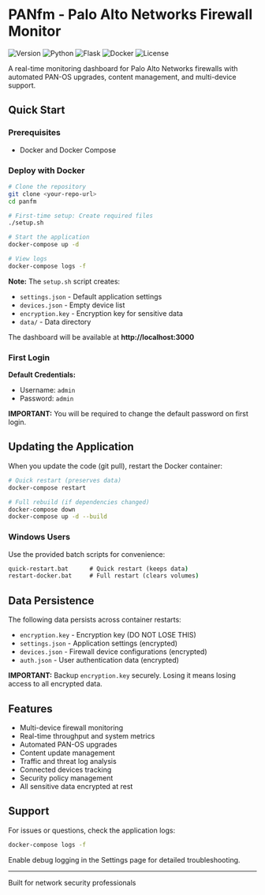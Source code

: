 # PANfm - Palo Alto Networks Firewall Monitor

![Version](https://img.shields.io/badge/Version-1.5.0-brightgreen?style=for-the-badge)
![Python](https://img.shields.io/badge/Python-3.9+-blue?style=for-the-badge&logo=python&logoColor=white)
![Flask](https://img.shields.io/badge/Flask-Web_Framework-black?style=for-the-badge&logo=flask&logoColor=white)
![Docker](https://img.shields.io/badge/Docker-Ready-2496ED?style=for-the-badge&logo=docker&logoColor=white)
![License](https://img.shields.io/badge/License-MIT-yellow?style=for-the-badge)

A real-time monitoring dashboard for Palo Alto Networks firewalls with automated PAN-OS upgrades, content management, and multi-device support.

## Quick Start

### Prerequisites
- Docker and Docker Compose

### Deploy with Docker

```bash
# Clone the repository
git clone <your-repo-url>
cd panfm

# First-time setup: Create required files
./setup.sh

# Start the application
docker-compose up -d

# View logs
docker-compose logs -f
```

**Note:** The `setup.sh` script creates:
- `settings.json` - Default application settings
- `devices.json` - Empty device list
- `encryption.key` - Encryption key for sensitive data
- `data/` - Data directory

The dashboard will be available at **http://localhost:3000**

### First Login

**Default Credentials:**
- Username: `admin`
- Password: `admin`

**IMPORTANT:** You will be required to change the default password on first login.

## Updating the Application

When you update the code (git pull), restart the Docker container:

```bash
# Quick restart (preserves data)
docker-compose restart

# Full rebuild (if dependencies changed)
docker-compose down
docker-compose up -d --build
```

### Windows Users

Use the provided batch scripts for convenience:

```cmd
quick-restart.bat      # Quick restart (keeps data)
restart-docker.bat     # Full restart (clears volumes)
```

## Data Persistence

The following data persists across container restarts:
- `encryption.key` - Encryption key (DO NOT LOSE THIS)
- `settings.json` - Application settings (encrypted)
- `devices.json` - Firewall device configurations (encrypted)
- `auth.json` - User authentication data (encrypted)

**IMPORTANT:** Backup `encryption.key` securely. Losing it means losing access to all encrypted data.

## Features

- Multi-device firewall monitoring
- Real-time throughput and system metrics
- Automated PAN-OS upgrades
- Content update management
- Traffic and threat log analysis
- Connected devices tracking
- Security policy management
- All sensitive data encrypted at rest

## Support

For issues or questions, check the application logs:

```bash
docker-compose logs -f
```

Enable debug logging in the Settings page for detailed troubleshooting.

---

Built for network security professionals
